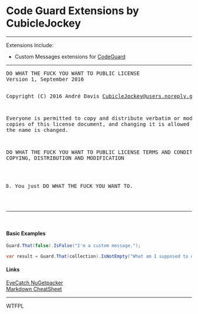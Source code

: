 # Code Guard Extensions by CubicleJockey

<hr />

Extensions Include:
* Custom Messages extensions for [CodeGuard](https://www.nuget.org/packages/Seterlund.CodeGuard/)

<hr />
<pre>
DO WHAT THE FUCK YOU WANT TO PUBLIC LICENSE 
Version 1, September 2016 

 Copyright (C) 2016 André Davis <CubicleJockey@users.noreply.github.com> 

 Everyone is permitted to copy and distribute verbatim or modified 
 copies of this license document, and changing it is allowed as long 
 as the name is changed. 

   DO WHAT THE FUCK YOU WANT TO PUBLIC LICENSE 
   TERMS AND CONDITIONS FOR COPYING, DISTRIBUTION AND MODIFICATION 

  0. You just DO WHAT THE FUCK YOU WANT TO.
</pre>
<hr />
<br />


#### Basic Examples

```csharp
Guard.That(false).IsFalse("I'm a custom message.");

var result = Guard.That(collection).IsNotEmpty("What am I supposed to do with an empty collection.").Value;
```

#### Links

[EyeCatch NuGetpacker](http://www.eyecatch.no/blog/create-nuget-packages-easily/)
<br />
[Markdown CheatSheet](https://github.com/adam-p/markdown-here/wiki/Markdown-Cheatsheet)

<hr />

<a href="http://www.wtfpl.net/"><img
       src="http://www.wtfpl.net/wp-content/uploads/2012/12/wtfpl-badge-4.png"
       width="80" height="15" alt="WTFPL" /></a>
